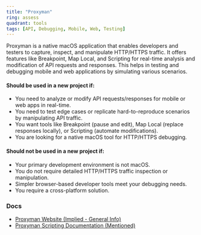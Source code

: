 ```yaml
---
title: "Proxyman"
ring: assess
quadrant: tools
tags: [API, Debugging, Mobile, Web, Testing]
---
```


Proxyman is a native macOS application that enables developers and testers to capture, inspect, and manipulate HTTP/HTTPS traffic. It offers features like Breakpoint, Map Local, and Scripting for real-time analysis and modification of API requests and responses. This helps in testing and debugging mobile and web applications by simulating various scenarios.

#### Should be used in a new project if:

* You need to analyze or modify API requests/responses for mobile or web apps in real-time.
* You need to test edge cases or replicate hard-to-reproduce scenarios by manipulating API traffic.
* You want tools like Breakpoint (pause and edit), Map Local (replace responses locally), or Scripting (automate modifications).
* You are looking for a native macOS tool for HTTP/HTTPS debugging.

#### Should not be used in a new project if:

* Your primary development environment is not macOS.
* You do not require detailed HTTP/HTTPS traffic inspection or manipulation.
* Simpler browser-based developer tools meet your debugging needs.
* You require a cross-platform solution.

### Docs

* [Proxyman Website (Implied - General Info)](https://speednetsoftware.com/mobile-app-testing-with-proxyman/)
* [Proxyman Scripting Documentation (Mentioned)](https://speednetsoftware.com/mobile-app-testing-with-proxyman/)